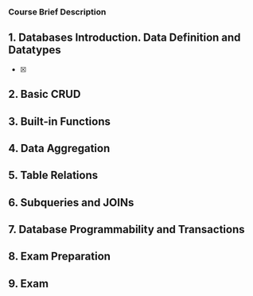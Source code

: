 ### Course Brief Description

## 1. Databases Introduction. Data Definition and Datatypes
- [x] 

## 2. Basic CRUD
## 3. Built-in Functions
## 4. Data Aggregation
## 5. Table Relations
## 6. Subqueries and JOINs
## 7. Database Programmability and Transactions
## 8. Exam Preparation
## 9. Exam

